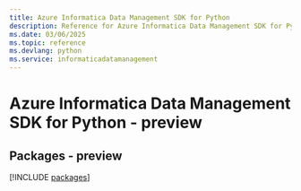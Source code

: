 ```yaml
---
title: Azure Informatica Data Management SDK for Python
description: Reference for Azure Informatica Data Management SDK for Python
ms.date: 03/06/2025
ms.topic: reference
ms.devlang: python
ms.service: informaticadatamanagement
---
```

# Azure Informatica Data Management SDK for Python - preview
## Packages - preview
[!INCLUDE [packages](informatica-data-management-index.md)]